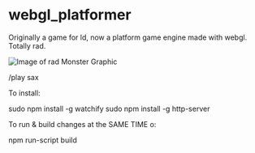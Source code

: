 # webgl_platformer
Originally a game for ld, now a platform game engine made with webgl. Totally rad.

![Image of rad Monster Graphic](http://i.imgur.com/4dMgfNY.png)

/play sax

To install:

  sudo npm install -g watchify
  sudo npm install -g http-server

To run & build changes at the SAME TIME o:

  npm run-script build
